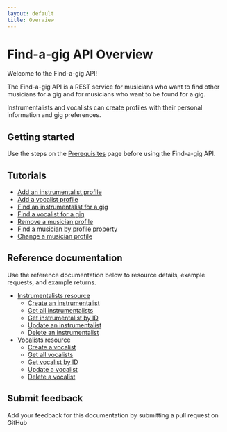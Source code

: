 ```yaml
---
layout: default
title: Overview
---
```


# Find-a-gig API Overview

Welcome to the Find-a-gig API!

The Find-a-gig API is a REST service for musicians who want to find other musicians for a gig and for musicians who want to be found for a gig.

Instrumentalists and vocalists can create profiles with their personal information and gig preferences.

## Getting started

Use the steps on the [Prerequisites](prerequisites/) page before using the Find-a-gig API.

## Tutorials

* [Add an instrumentalist profile](tutorials/add-an-inst-profile/)
* [Add a vocalist profile](tutorials/add-a-vocalist-profile/)
* [Find an instrumentalist for a gig](tutorials/find-an-inst/)
* [Find a vocalist for a gig](tutorials/find-a-vocalist/)
* [Remove a musician profile](tutorials/remove-a-musician-profile/)
* [Find a musician by profile property](tutorials/find-musician-property/)
* [Change a musician profile](tutorials/change-a-musician-profile/)

## Reference documentation

Use the reference documentation below to resource details, example requests, and example returns.

* [Instrumentalists resource](api/instrumentalist/)
  * [Create an instrumentalist](api/create-inst/)
  * [Get all instrumentalists](api/get-all-inst/)
  * [Get instrumentalist by ID](api/get-inst-by-id/)
  * [Update an instrumentalist](api/update-inst/)
  * [Delete an instrumentalist](api/delete-inst/)
* [Vocalists resource](api/vocalists/)
  * [Create a vocalist](api/create-voc/)
  * [Get all vocalists](api/get-all-vocalists/)
  * [Get vocalist by ID](api/get-vocalist-by-id/)
  * [Update a vocalist](api/update-voc/)
  * [Delete a vocalist](api/delete-voc/)

## Submit feedback

Add your feedback for this documentation by submitting a pull request on GitHub
  